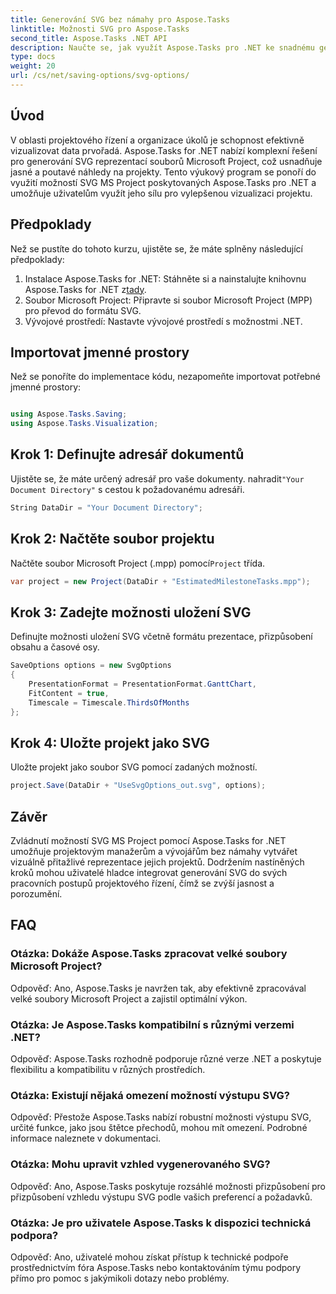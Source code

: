 ```yaml
---
title: Generování SVG bez námahy pro Aspose.Tasks
linktitle: Možnosti SVG pro Aspose.Tasks
second_title: Aspose.Tasks .NET API
description: Naučte se, jak využít Aspose.Tasks pro .NET ke snadnému generování SVG reprezentací souborů Microsoft Project pro vylepšenou vizualizaci projektu.
type: docs
weight: 20
url: /cs/net/saving-options/svg-options/
---
```

## Úvod
V oblasti projektového řízení a organizace úkolů je schopnost efektivně vizualizovat data prvořadá. Aspose.Tasks for .NET nabízí komplexní řešení pro generování SVG reprezentací souborů Microsoft Project, což usnadňuje jasné a poutavé náhledy na projekty. Tento výukový program se ponoří do využití možností SVG MS Project poskytovaných Aspose.Tasks pro .NET a umožňuje uživatelům využít jeho sílu pro vylepšenou vizualizaci projektu.
## Předpoklady
Než se pustíte do tohoto kurzu, ujistěte se, že máte splněny následující předpoklady:
1.  Instalace Aspose.Tasks for .NET: Stáhněte si a nainstalujte knihovnu Aspose.Tasks for .NET z[tady](https://releases.aspose.com/tasks/net/).
2. Soubor Microsoft Project: Připravte si soubor Microsoft Project (MPP) pro převod do formátu SVG.
3. Vývojové prostředí: Nastavte vývojové prostředí s možnostmi .NET.

## Importovat jmenné prostory
Než se ponoříte do implementace kódu, nezapomeňte importovat potřebné jmenné prostory:
```csharp

using Aspose.Tasks.Saving;
using Aspose.Tasks.Visualization;
```

## Krok 1: Definujte adresář dokumentů
Ujistěte se, že máte určený adresář pro vaše dokumenty. nahradit`"Your Document Directory"` s cestou k požadovanému adresáři.
```csharp
String DataDir = "Your Document Directory";
```
## Krok 2: Načtěte soubor projektu
 Načtěte soubor Microsoft Project (.mpp) pomocí`Project` třída.
```csharp
var project = new Project(DataDir + "EstimatedMilestoneTasks.mpp");
```
## Krok 3: Zadejte možnosti uložení SVG
Definujte možnosti uložení SVG včetně formátu prezentace, přizpůsobení obsahu a časové osy.
```csharp
SaveOptions options = new SvgOptions
{
    PresentationFormat = PresentationFormat.GanttChart,
    FitContent = true,
    Timescale = Timescale.ThirdsOfMonths
};
```
## Krok 4: Uložte projekt jako SVG
Uložte projekt jako soubor SVG pomocí zadaných možností.
```csharp
project.Save(DataDir + "UseSvgOptions_out.svg", options);
```

## Závěr
Zvládnutí možností SVG MS Project pomocí Aspose.Tasks for .NET umožňuje projektovým manažerům a vývojářům bez námahy vytvářet vizuálně přitažlivé reprezentace jejich projektů. Dodržením nastíněných kroků mohou uživatelé hladce integrovat generování SVG do svých pracovních postupů projektového řízení, čímž se zvýší jasnost a porozumění.
## FAQ
### Otázka: Dokáže Aspose.Tasks zpracovat velké soubory Microsoft Project?
Odpověď: Ano, Aspose.Tasks je navržen tak, aby efektivně zpracovával velké soubory Microsoft Project a zajistil optimální výkon.

### Otázka: Je Aspose.Tasks kompatibilní s různými verzemi .NET?
Odpověď: Aspose.Tasks rozhodně podporuje různé verze .NET a poskytuje flexibilitu a kompatibilitu v různých prostředích.

### Otázka: Existují nějaká omezení možností výstupu SVG?
Odpověď: Přestože Aspose.Tasks nabízí robustní možnosti výstupu SVG, určité funkce, jako jsou štětce přechodů, mohou mít omezení. Podrobné informace naleznete v dokumentaci.

### Otázka: Mohu upravit vzhled vygenerovaného SVG?
Odpověď: Ano, Aspose.Tasks poskytuje rozsáhlé možnosti přizpůsobení pro přizpůsobení vzhledu výstupu SVG podle vašich preferencí a požadavků.

### Otázka: Je pro uživatele Aspose.Tasks k dispozici technická podpora?
Odpověď: Ano, uživatelé mohou získat přístup k technické podpoře prostřednictvím fóra Aspose.Tasks nebo kontaktováním týmu podpory přímo pro pomoc s jakýmikoli dotazy nebo problémy.